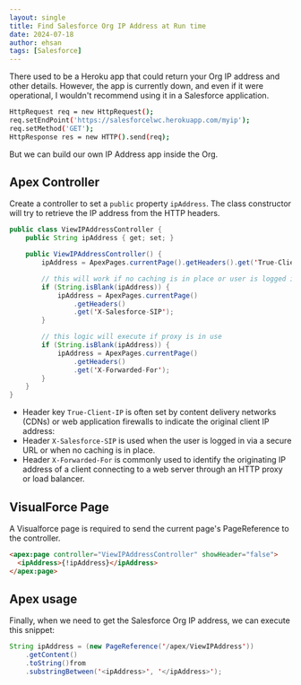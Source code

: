 ```yaml
---
layout: single
title: Find Salesforce Org IP Address at Run time
date: 2024-07-18
author: ehsan
tags: [Salesforce]
---
```


There used to be a Heroku app that could return your Org IP address and other details. However, the app is currently down, and even if it were operational, I wouldn't recommend using it in a Salesforce application.

```bash
HttpRequest req = new HttpRequest();
req.setEndPoint('https://salesforcelwc.herokuapp.com/myip');
req.setMethod('GET');
HttpResponse res = new HTTP().send(req);
```

But we can build our own IP Address app inside the Org.

## Apex Controller

Create a controller to set a `public` property `ipAddress`. The class constructor will try to retrieve the IP address from the HTTP headers.

```java
public class ViewIPAddressController {
	public String ipAddress { get; set; }

	public ViewIPAddressController() {
		ipAddress = ApexPages.currentPage().getHeaders().get('True-Client-IP');

		// this will work if no caching is in place or user is logged in via secure URL
		if (String.isBlank(ipAddress)) {
			ipAddress = ApexPages.currentPage()
				.getHeaders()
				.get('X-Salesforce-SIP');
		}

		// this logic will execute if proxy is in use
		if (String.isBlank(ipAddress)) {
			ipAddress = ApexPages.currentPage()
				.getHeaders()
				.get('X-Forwarded-For');
		}
	}
}
```

- Header key `True-Client-IP` is often set by content delivery networks (CDNs) or web application firewalls to indicate the original client IP address:
- Header `X-Salesforce-SIP` is used when the user is logged in via a secure URL or when no caching is in place.
- Header `X-Forwarded-For` is commonly used to identify the originating IP address of a client connecting to a web server through an HTTP proxy or load balancer.

## VisualForce Page

A Visualforce page is required to send the current page's PageReference to the controller.

```html
<apex:page controller="ViewIPAddressController" showHeader="false">
  <ipAddress>{!ipAddress}</ipAddress>
</apex:page>
```

## Apex usage

Finally, when we need to get the Salesforce Org IP address, we can execute this snippet:

```java
String ipAddress = (new PageReference('/apex/ViewIPAddress'))
	.getContent()
	.toString()from
	.substringBetween('<ipAddress>', '</ipAddress>');
```

